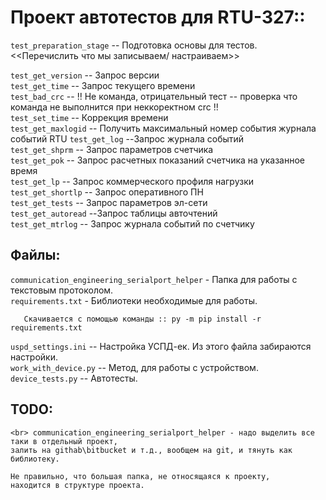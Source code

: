 # Проект автотестов для RTU-327:: 
 
 
 `test_preparation_stage` -- Подготовка основы для тестов.<br>
 <<Перечислить что мы записываем/ настраиваем>>
 
 `test_get_version` -- Запрос версии<br>
 `test_get_time` -- Запрос текущего времени<br> 
 `test_bad_crc` -- !! Не команда, отрицательный тест --
                    проверка что команда не выполнится при неккоректном crc !!<br> 
 `test_set_time` -- Коррекция времени<br>
 `test_get_maxlogid` -- Получить максимальный  номер события  журнала событий RTU
 `test_get_log` --Запрос журнала событий <br>
 `test_get_shprm` -- Запрос параметров счетчика <br>
 `test_get_pok` -- Запрос расчетных показаний счетчика на указанное время <br>
 `test_get_lp` -- Запрос коммерческого профиля нагрузки<br>
 `test_get_shortlp` -- Запрос оперативного ПН<br>
 `test_get_tests` -- Запрос параметров эл-сети<br>
 `test_get_autoread` --Запрос таблицы авточтений<br>
 `test_get_mtrlog` -- Запрос журнала событий по счетчику

## Файлы: 
`communication_engineering_serialport_helper` - Папка для работы с текстовым протоколом. <br>
`requirements.txt` - Библиотеки необходимые для работы. <br>
          
       Скачивается с помощью команды :: py -m pip install -r requirements.txt
       
`uspd_settings.ini` -- Настройка УСПД-ек. Из этого файла забираются настройки. <br>
`work_with_device.py` -- Метод, для работы с устройством. <br>
`device_tests.py` -- Автотесты. <br>
  



## TODO:
    <br> communication_engineering_serialport_helper - надо выделить все таки в отдельный проект,
    залить на githab\bitbucket и т.д., вообщем на git, и тянуть как библиотеку.
        
    Не правильно, что большая папка, не относящаяся к проекту, 
    находится в структуре проекта.
